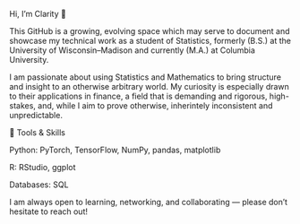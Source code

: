 Hi, I’m Clarity 👋

This GitHub is a growing, evolving space which may serve to document and showcase my technical work as a student of Statistics, formerly (B.S.) at the University of Wisconsin–Madison and currently (M.A.) at Columbia University.

I am passionate about using Statistics and Mathematics to bring structure and insight to an otherwise arbitrary world. My curiosity is especially drawn to their applications in finance, a field that is demanding and rigorous, high-stakes, and, while I aim to prove otherwise, inherintely inconsistent and unpredictable.

🔧 Tools & Skills

Python: PyTorch, TensorFlow, NumPy, pandas, matplotlib

R: RStudio, ggplot

Databases: SQL

I am always open to learning, networking, and collaborating — please don’t hesitate to reach out!
